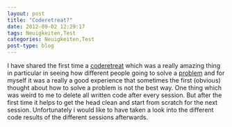 ```yaml
---
layout: post
title: "Coderetreat?"
date: 2012-09-02 12:29:17
tags: Neuigkeiten,Test
categories: Neuigkeiten,Test
post-type: blog
---
```

I have shared the first time a [coderetreat](http://coderetreat-dus-1.eventbrite.de/ "coderetreat") which was a really amazing thing 
in particular in seeing how different people going to solve a [problem](http://coderetreat.org/facilitating/structure-of-a-coderetreat "problem") 
and for myself it was a really a good experience that sometimes the first (obvious) thought about how to solve a problem is not the best way. 
One thing which was weird to me to delete all written code after every session. But after the first time it helps to get the head clean and start 
from scratch for the next session. Unfortunately i would like to have taken a look into the different code results of the different sessions afterwards.
